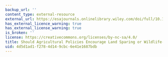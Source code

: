 ```yaml
---
backup_url: ''
content_type: external-resource
external_url: https://esajournals.onlinelibrary.wiley.com/doi/full/10.1890/070019
has_external_licence_warning: true
has_external_license_warning: true
is_broken: ''
license: https://creativecommons.org/licenses/by-nc-sa/4.0/
title: Should Agricultural Policies Encourage Land Sparing or Wildlife-Friendly Farming?
uid: 4d5d1ad1-f278-4d14-9cbc-6e41e1687bdb
---
```

